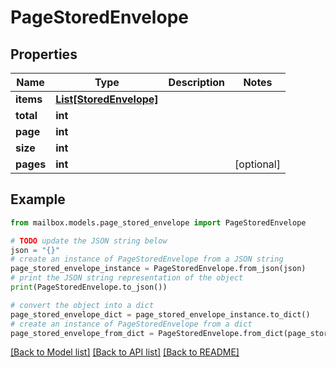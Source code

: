# PageStoredEnvelope


## Properties

Name | Type | Description | Notes
------------ | ------------- | ------------- | -------------
**items** | [**List[StoredEnvelope]**](StoredEnvelope.md) |  | 
**total** | **int** |  | 
**page** | **int** |  | 
**size** | **int** |  | 
**pages** | **int** |  | [optional] 

## Example

```python
from mailbox.models.page_stored_envelope import PageStoredEnvelope

# TODO update the JSON string below
json = "{}"
# create an instance of PageStoredEnvelope from a JSON string
page_stored_envelope_instance = PageStoredEnvelope.from_json(json)
# print the JSON string representation of the object
print(PageStoredEnvelope.to_json())

# convert the object into a dict
page_stored_envelope_dict = page_stored_envelope_instance.to_dict()
# create an instance of PageStoredEnvelope from a dict
page_stored_envelope_from_dict = PageStoredEnvelope.from_dict(page_stored_envelope_dict)
```
[[Back to Model list]](../README.md#documentation-for-models) [[Back to API list]](../README.md#documentation-for-api-endpoints) [[Back to README]](../README.md)


